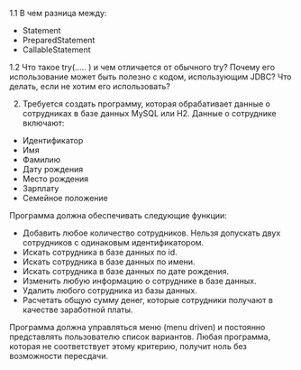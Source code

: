 1.1 В чем разница между:

- Statement
- PreparedStatement
- CallableStatement

1.2 Что такое try(..... ) и чем отличается от обычного try? Почему его использование может
быть полезно с кодом, использующим JDBC? Что делать, если не хотим его
использовать?

2. Требуется создать программу, которая обрабативает данные о сотрудниках в базе данных MySQL или
H2. Данные о сотруднике включают:

- Идентификатор
- Имя
- Фамилию
- Дату рождения
- Место рождения
- Зарплату
- Семейное положение
   
Программа должна обеспечивать следующие функции:

- Добавить любое количество сотрудников. Нельзя допускать двух сотрудников с одинаковым
идентификатором.
- Искать сотрудника в базе данных по id.
- Искать сотрудника в базе данных по имени.
- Искать сотрудника в базе данных по дате рождения.
- Изменить любую информацию о сотруднике в базе данных.
- Удалить любого сотрудника из базы данных.
- Расчетать общую сумму денег, которые сотрудники получают в качестве заработной платы.

Программа должна управляться меню (menu driven) и постоянно представлять пользователю
список вариантов. Любая программа, которая не соответствует этому критерию, получит ноль
без возможности пересдачи.

